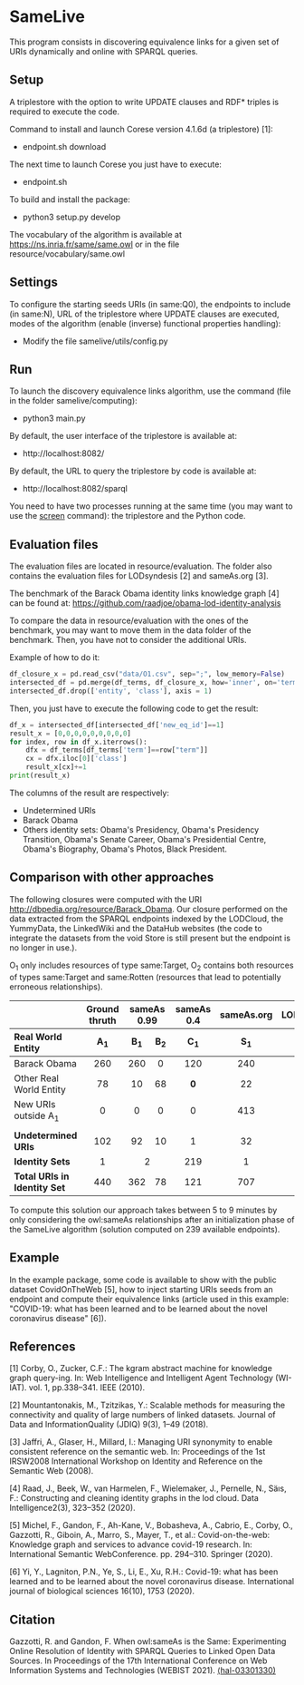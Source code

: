 # SameLive

This program consists in discovering equivalence links for a given set of URIs dynamically and online with SPARQL queries.

## Setup

A triplestore with the option to write UPDATE clauses and RDF* triples is required to execute the code.

Command to install and launch Corese version 4.1.6d (a triplestore) [1]:
- endpoint.sh download

The next time to launch Corese you just have to execute:
- endpoint.sh

To build and install the package:
- python3 setup.py develop

The vocabulary of the algorithm is available at https://ns.inria.fr/same/same.owl or in the file resource/vocabulary/same.owl

## Settings

To configure the starting seeds URIs (in same:Q0), the endpoints to include (in same:N), URL of the triplestore where UPDATE clauses are executed, modes of the algorithm (enable (inverse) functional properties handling):
- Modify the file samelive/utils/config.py

## Run

To launch the discovery equivalence links algorithm, use the command (file in the folder samelive/computing):
- python3 main.py

By default, the user interface of the triplestore is available at:
- http://localhost:8082/

By default, the URL to query the triplestore by code is available at:
- http://localhost:8082/sparql

You need to have two processes running at the same time (you may want to use the [screen](https://linuxize.com/post/how-to-use-linux-screen/) command): the triplestore and the Python code.

##

## Evaluation files
The evaluation files are located in resource/evaluation. The folder also contains the evaluation files for LODsyndesis [2] and sameAs.org [3].

The benchmark of the Barack Obama identity links knowledge graph [4] can be found at:
https://github.com/raadjoe/obama-lod-identity-analysis

To compare the data in resource/evaluation with the ones of the benchmark, you may want to move them in the data folder of the benchmark. Then, you have not to consider the additional URIs.

Example of how to do it:
```python
df_closure_x = pd.read_csv("data/O1.csv", sep=";", low_memory=False)
intersected_df = pd.merge(df_terms, df_closure_x, how='inner', on='term')
intersected_df.drop(['entity', 'class'], axis = 1)
```

Then, you just have to execute the following code to get the result:
```python
df_x = intersected_df[intersected_df['new_eq_id']==1]
result_x = [0,0,0,0,0,0,0,0,0]
for index, row in df_x.iterrows(): 
    dfx = df_terms[df_terms['term']==row["term"]]
    cx = dfx.iloc[0]['class']
    result_x[cx]+=1
print(result_x)
```
The columns of the result are respectively:
- Undetermined URIs
- Barack Obama
- Others identity sets: Obama's Presidency, Obama's Presidency Transition, Obama's Senate Career, Obama's Presidential Centre, Obama's Biography, Obama's Photos, Black President.   

## Comparison with other approaches

The following closures were computed with the URI  http://dbpedia.org/resource/Barack_Obama.
Our closure performed on the data extracted from the SPARQL endpoints indexed by the LODCloud, the YummyData, the LinkedWiki and the DataHub websites (the code to integrate the datasets from the void Store is still present but the endpoint is no longer in use.). 


O<sub>1</sub> only includes resources of type same:Target, O<sub>2</sub> contains both resources of types same:Target and same:Rotten (resources that lead to potentially erroneous relationships).

<table>  
	<thead>  
		<tr align="center">
			<th></th><th>Ground thruth</th><th colspan="2">sameAs 0.99</th><th>sameAs 0.4</th><th>sameAs.org</th><th>LODsyndesis</th><th></th><th colspan="2">SameLive</th>
		</tr>  
		<tr align="center"><th align="left">Real World Entity</th> <th>A<sub>1</sub></th><th>B<sub>1</sub></th><th>B<sub>2</sub></th><th>C<sub>1</sub></th><th>S<sub>1</sub></th><th>L<sub>1</sub></th><th></th><th>0<sub>1</sub></th><th>0<sub>2</sub></th>
		</tr>  
	</thead>  
	<tbody>
		<tr align="center">
			<td align="left">Barack Obama</td> <td>260</td><td>260</td><td>0</td><td>120</td><td>240</td><td>19</td><td></td><td>109</td><td>117</td>
	       </tr>  
		<tr align="center">
			<td align="left">Other Real World Entity</td> <td>78</td><td>10</td><td>68</td><td><b>0</b></td><td>22</td><td><b>0</b></td><td></td><td><b>0</b></td><td><b>0</b></td>
	       </tr>  
		<tr align="center">
			<td align="left">New URIs outside A<sub>1</sub></td> <td>0</td><td>0</td><td>0</td><td>0</td><td>413</td><td>14</td><td></td><td>152</td><td>195</td>
    <tr>
    <td></td><td></td><td></td><td></td><td></td><td></td><td></td><td></td><td></td><td></td>
    </tr>
		<tr align="center">
			<td align="left"><b>Undetermined URIs</b></td> <td>102</td><td>92</td><td>10</td><td>1</td><td>32</td><td>4</td><td></td><td>8</td><td>11</td>
	       </tr>  
		<tr align="center" >
			<td align="left"><b>Identity Sets</b></td> <td>1</td><td colspan="2">2</td><td>219</td><td>1</td><td>1</td><td></td><td>1</td><td>1</td>
	       </tr>  
		<tr align="center">
			<td align="left"><b>Total URIs in Identity Set</b></td> <td>440</td><td>362</td><td>78</td><td>121</td><td>707</td><td>37</td><td></td><td><b>269</b></td><td><b>323</b></td>
	       </tr>  
       </tbody>  
</table>

To compute this solution our approach takes between 5 to 9 minutes by only considering the owl:sameAs relationships after an initialization phase of the SameLive algorithm (solution computed on 239 available endpoints).

## Example

In the example package, some code is available to show with the public dataset CovidOnTheWeb [5], how to inject starting URIs seeds from an endpoint and compute their equivalence links (article used in this example: "COVID-19: what has been learned and to be learned about the novel coronavirus disease" [6]).

## References
[1] Corby, O., Zucker, C.F.: The kgram abstract machine for knowledge graph query-ing. In: Web Intelligence and Intelligent Agent Technology (WI-IAT). vol. 1, pp.338–341. IEEE (2010).

[2] Mountantonakis, M., Tzitzikas, Y.: Scalable methods for measuring the connectivity and quality of large numbers of linked datasets. Journal of Data and InformationQuality (JDIQ) 9(3), 1–49 (2018).

[3] Jaffri, A., Glaser, H., Millard, I.: Managing URI synonymity to enable consistent reference on the semantic web. In: Proceedings of the 1st IRSW2008 International Workshop on Identity and Reference on the Semantic Web (2008).

[4] Raad, J., Beek, W., van Harmelen, F., Wielemaker, J., Pernelle, N., Säıs, F.: Constructing and cleaning identity graphs in the lod cloud. Data Intelligence2(3), 323–352 (2020).

[5] Michel, F., Gandon, F., Ah-Kane, V., Bobasheva, A., Cabrio, E., Corby, O., Gazzotti, R., Giboin, A., Marro, S., Mayer, T., et al.: Covid-on-the-web: Knowledge graph and services to advance covid-19 research. In: International Semantic WebConference. pp. 294–310. Springer (2020).

[6] Yi, Y., Lagniton, P.N., Ye, S., Li, E., Xu, R.H.: Covid-19: what has been learned and to be learned about the novel coronavirus disease. International journal of biological sciences 16(10), 1753 (2020).

## Citation
Gazzotti, R. and Gandon, F. When owl:sameAs is the Same: Experimenting Online Resolution of Identity with SPARQL Queries to Linked Open Data Sources. In Proceedings of the 17th International Conference on Web Information Systems and Technologies (WEBIST 2021). [⟨hal-03301330)](https://hal.archives-ouvertes.fr/hal-03301330)
